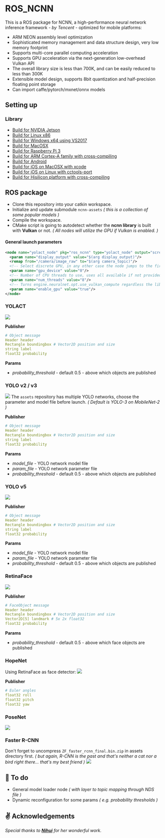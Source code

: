 # ROS_NCNN #

This is a ROS package for NCNN, a high-performance neural network inference framework *- by Tencent -* optimized for mobile platforms:

- ARM NEON assembly level optimization
- Sophisticated memory management and data structure design, very low memory footprint
- Supports multi-core parallel computing acceleration
- Supports GPU acceleration via the next-generation low-overhead Vulkan API
- The overall library size is less than 700K, and can be easily reduced to less than 300K
- Extensible model design, supports 8bit quantization and half-precision floating point storage
- Can import caffe/pytorch/mxnet/onnx models



## Setting up ##

### Library ###

- [Build for NVIDIA Jetson](https://github.com/Tencent/ncnn/wiki/how-to-build#build-for-nvidia-jetson)
- [Build for Linux x86](https://github.com/Tencent/ncnn/wiki/how-to-build#build-for-linux-x86)
- [Build for Windows x64 using VS2017](https://github.com/Tencent/ncnn/wiki/how-to-build#build-for-windows-x64-using-visual-studio-community-2017)
- [Build for MacOSX](https://github.com/Tencent/ncnn/wiki/how-to-build#build-for-macosx)
- [Build for Raspberry Pi 3](https://github.com/Tencent/ncnn/wiki/how-to-build#build-for-raspberry-pi-3)
- [Build for ARM Cortex-A family with cross-compiling](https://github.com/Tencent/ncnn/wiki/how-to-build#build-for-arm-cortex-a-family-with-cross-compiling)
- [Build for Android](https://github.com/Tencent/ncnn/wiki/how-to-build#build-for-android)
- [Build for iOS on MacOSX with xcode](https://github.com/Tencent/ncnn/wiki/how-to-build#build-for-ios-on-macosx-with-xcode)
- [Build for iOS on Linux with cctools-port](https://github.com/Tencent/ncnn/wiki/how-to-build#build-for-ios-on-linux-with-cctools-port)
- [Build for Hisilicon platform with cross-compiling](https://github.com/Tencent/ncnn/wiki/how-to-build#build-for-hisilicon-platform-with-cross-compiling)



## ROS package ##

* Clone this repository into your catkin workspace.
* Initialize and update submodule `ncnn-assets` *( this is a collection of some popular models )*
* Compile the workspace.
* CMake script is going to autodetect whether the **ncnn library** is built with **Vulkan** or not. _( All nodes will utilize the GPU if Vulkan is enabled. )_

#### General launch parameters ####
```xml
<node name="yolact_node" pkg="ros_ncnn" type="yolact_node" output="screen">
  <param name="display_output" value="$(arg display_output)"/>
  <remap from="/camera/image_raw" to="$(arg camera_topic)"/>
  <!-- Select discrete GPU, in any other case the node jumps to the first discrete GPU. -->
  <param name="gpu_device" value="0"/>
  <!-- Number of CPU threads to use, uses all available if not provided. -->
  <param name="num_threads" value="8"/>
  <!-- Turns engine.neuralnet.opt.use_vulkan_compute regardless the lib is built with GPU support -->
  <param name="enable_gpu" value="true"/>
</node>
```

### YOLACT ###
![](doc/yolact.png)

**Publisher**
```yaml
# Object message
Header header
Rectangle boundingbox # Vector2D position and size
string label
float32 probability
```
**Params**
* _probability_threshold_ - default 0.5 - above which objects are published

### YOLO v2 / v3
![](doc/yolo.png)
The `assets` repository has multiple YOLO networks, choose the parameter and model file before launch. _( Default is YOLO-3 on MobileNet-2 )_

**Publisher**
```yaml
# Object message
Header header
Rectangle boundingbox # Vector2D position and size
string label
float32 probability
```
**Params**
* _model_file_ - YOLO network model file
* _param_file_ - YOLO network parameter file
* _probability_threshold_ - default 0.5 - above which objects are published

### YOLO v5
![](doc/yolov5.png)

**Publisher**
```yaml
# Object message
Header header
Rectangle boundingbox # Vector2D position and size
string label
float32 probability
```
**Params**
* _model_file_ - YOLO network model file
* _param_file_ - YOLO network parameter file
* _probability_threshold_ - default 0.5 - above which objects are published

### RetinaFace ###
![](doc/retinaface.png)

**Publisher**
```yaml
# FaceObject message
Header header
Rectangle boundingbox # Vector2D position and size
Vector2D[5] landmark # 5x 2x float32
float32 probability
```
**Params**
* _probability_threshold_ - default 0.5 - above which face objects are published

### HopeNet ###
Using RetinaFace as face detector:
![](doc/hopenet_graph.png)

**Publisher**
```yaml
# Euler angles
float32 roll
float32 pitch
float32 yaw
```

### PoseNet ###
![](doc/posenet.png)

### Faster R-CNN ###
Don't forget to uncompress `ZF_faster_rcnn_final.bin.zip` in assets directory first. _( but again, R-CNN is the past and that's neither a cat nor a bird right there... that's my best friend )_
![](doc/rcnn.png)

## :construction:  To do ##

* General model loader node _( with layer to topic mapping through NDS file )_
* Dynamic reconfiguration for some params _( e.g. probability thresholds )_

## :v:  Acknowledgements ##
_Special thanks to **[Nihui](https://github.com/nihui)** for her wonderful work._

